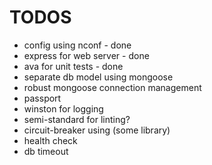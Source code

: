 # TODOS

* config using nconf - done
* express for web server - done
* ava for unit tests - done
* separate db model using mongoose
* robust mongoose connection management
* passport
* winston for logging 
* semi-standard for linting?
* circuit-breaker using (some library)
* health check
* db timeout 

